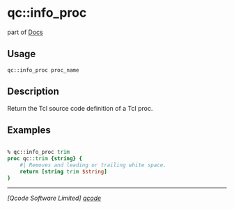 qc::info_proc
=============

part of [Docs](.)

Usage
-----
`
        qc::info_proc proc_name
    `

Description
-----------
Return the Tcl source code definition of a Tcl proc.

Examples
--------
```tcl

% qc::info_proc trim
proc qc::trim {string} {
    #| Removes and leading or trailing white space.
    return [string trim $string]
}
```

----------------------------------
*[Qcode Software Limited] [qcode]*

[qcode]: www.qcode.co.uk "Qcode Software"